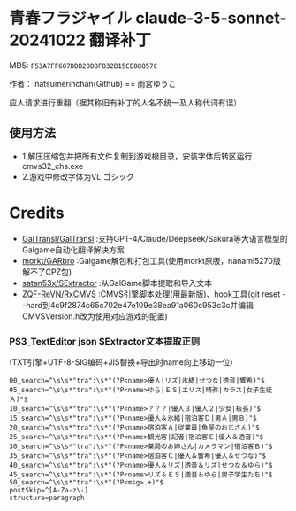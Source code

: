 # 青春フラジャイル claude-3-5-sonnet-20241022 翻译补丁

MD5: `F53A7FF607DDB20DBF832B15CE08857C`

作者： natsumerinchan(Github) == 雨宮ゆうこ

应人请求进行重翻（据其称旧有补丁的人名不统一及人称代词有误）

## 使用方法
- 1.解压压缩包并把所有文件复制到游戏根目录，安装字体后转区运行cmvs32_chs.exe
- 2.游戏中修改字体为VL ゴシック

# Credits

- [GalTransl/GalTransl](https://github.com/GalTransl/GalTransl.git) :支持GPT-4/Claude/Deepseek/Sakura等大语言模型的Galgame自动化翻译解决方案
- [morkt/GARbro](https://github.com/morkt/GARbro.git) :Galgame解包和打包工具(使用morkt原版，nanami5270版解不了CPZ包)
- [satan53x/SExtractor](https://github.com/satan53x/SExtractor.git) :从GalGame脚本提取和导入文本
- [ZQF-ReVN/RxCMVS](https://github.com/ZQF-ReVN/RxCMVS.git) :CMVS引擎脚本处理(用最新版)、hook工具(git reset --hard到4c9f2874c65c702e47e109e38ea91a060c953c3c并编辑CMVSVersion.h改为使用对应游戏的配置)

### PS3_TextEditor json SExtractor文本提取正则
(TXT引擎+UTF-8-SIG编码+JIS替换+导出时name向上移动一位)
```
00_search=^\s\s*"tra":\s*"(?P<name>優人|リズ|氷緒|せつな|透音|響希)"$
05_search=^\s\s*"tra":\s*"(?P<name>ゆら|ＥＳ|エリス|晴弥|カラス|女子生徒Ａ)"$
10_search=^\s\s*"tra":\s*"(?P<name>？？？|優人３|優人２|少女|板長)"$
15_search=^\s\s*"tra":\s*"(?P<name>優人＆氷緒|宿泊客Ｄ|男Ａ|男Ｂ)"$
20_search=^\s\s*"tra":\s*"(?P<name>宿泊客Ａ|従業員|魚屋のおじさん)"$
25_search=^\s\s*"tra":\s*"(?P<name>観光客|記者|宿泊客Ｅ|優人＆透音)"$
30_search=^\s\s*"tra":\s*"(?P<name>薬局のお姉さん|カメラマン|宿泊客Ｂ)"$
35_search=^\s\s*"tra":\s*"(?P<name>宿泊客Ｃ|優人＆響希|優人＆せつな)"$
40_search=^\s\s*"tra":\s*"(?P<name>優人＆リズ|透音＆リズ|せつな＆ゆら)"$
45_search=^\s\s*"tra":\s*"(?P<name>リズ＆ＥＳ|透音＆ゆら|男子学生たち)"$
50_search=^\s\s*"tra":\s*"(?P<msg>.+)"$
postSkip=^[A-Za-z\-]
structure=paragraph
```
